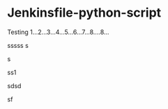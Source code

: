 # Jenkinsfile-python-script

Testing 1...2...3...4...5...6...7...8....8...

sssss
s


s

ss1

sdsd

sf